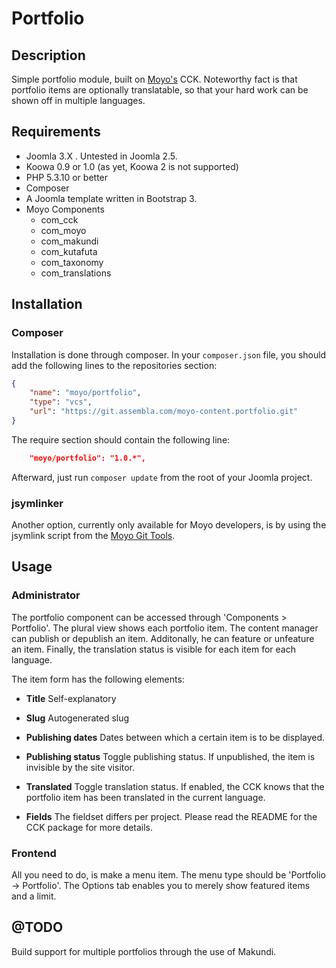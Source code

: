 # Portfolio

## Description

Simple portfolio module, built on [Moyo's](http://moyoweb.nl) CCK. Noteworthy fact is that portfolio items are optionally
translatable, so that your hard work can be shown off in multiple languages.

## Requirements

* Joomla 3.X . Untested in Joomla 2.5.
* Koowa 0.9 or 1.0 (as yet, Koowa 2 is not supported)
* PHP 5.3.10 or better
* Composer
* A Joomla template written in Bootstrap 3.
* Moyo Components
    * com_cck
    * com_moyo
    * com_makundi
    * com_kutafuta
    * com_taxonomy
    * com_translations

## Installation

### Composer

Installation is done through composer. In your `composer.json` file, you should add the following lines to the repositories
section:

```json
{
    "name": "moyo/portfolio",
    "type": "vcs",
    "url": "https://git.assembla.com/moyo-content.portfolio.git"
}
```

The require section should contain the following line:

```json
    "moyo/portfolio": "1.0.*",
```

Afterward, just run `composer update` from the root of your Joomla project.

### jsymlinker

Another option, currently only available for Moyo developers, is by using the jsymlink script from the [Moyo Git
Tools](https://github.com/derjoachim/moyo-git-tools).

## Usage

### Administrator

The portfolio component can be accessed through 'Components > Portfolio'. The plural view shows each portfolio item. The
content manager can publish or depublish an item. Additonally, he can feature or unfeature an item. Finally, the translation
status is visible for each item for each language.

The item form has the following elements:

* **Title** Self-explanatory
* **Slug** Autogenerated slug
* **Publishing dates** Dates between which a certain item is to be displayed.
* **Publishing status** Toggle publishing status. If unpublished, the item is invisible by the site visitor.
* **Translated** Toggle translation status. If enabled, the CCK knows that the portfolio item has been translated in
 the current language.

* **Fields** The fieldset differs per project. Please read the README for the CCK package for more details.


### Frontend

All you need to do, is make a menu item. The menu type should be 'Portfolio -> Portfolio'. The Options tab enables you to
merely show featured items and a limit.

## @TODO

Build support for multiple portfolios through the use of Makundi.
